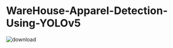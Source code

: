 # WareHouse-Apparel-Detection-Using-YOLOv5
![download](https://user-images.githubusercontent.com/54540404/167655367-de8ca9a9-f4e8-4b44-adff-8feb080a69d1.jpg)

